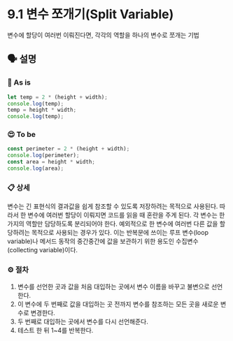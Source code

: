 # 9.1 변수 쪼개기(Split Variable)

변수에 할당이 여러번 이뤄진다면, 각각의 역할을 하나의 변수로 쪼개는 기법

## 🗣 설명

### 🧐 As is

```typescript
let temp = 2 * (height + width);
console.log(temp);
temp = height * width;
console.log(temp);
```

### 😍 To be

```typescript
const perimeter = 2 * (height + width);
console.log(perimeter);
const area = height * width;
console.log(area);
```

### 📋 상세

변수는 긴 표현식의 결과값을 쉽게 참조할 수 있도록 저장하려는 목적으로 사용된다. 따라서 한 변수에 여러번 할당이 이뤄지면 코드를 읽을 때 혼란을 주게 된다. 각 변수는 한가지의 역할만 담당하도록 분리되어야 한다. 예외적으로 한 변수에 여러번 다른 값을 할당하려는 목적으로 사용되는 경우가 있다. 이는 반복문에 쓰이는 루프 변수(loop variable)나 메서드 동작의 중간중간에 값을 보관하기 위한 용도인 수집변수(collecting variable)이다.

### ⚙️ 절차
1. 변수를 선언한 곳과 값을 처음 대입하는 곳에서 변수 이름을 바꾸고 불변으로 선언한다.
2. 이 변수에 두 번째로 값을 대입하는 곳 전까지 변수를 참조하는 모든 곳을 새로운 변수로 변경한다.
3. 두 번째로 대입하는 곳에서 변수를 다시 선언해준다.
4. 테스트 한 뒤 1~4를 반복한다.
